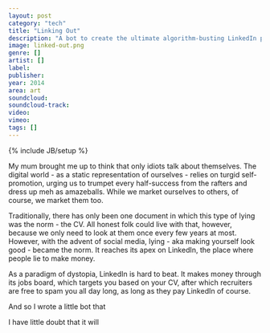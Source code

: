 ```yaml
---
layout: post
category: "tech"
title: "Linking Out"
description: "A bot to create the ultimate algorithm-busting LinkedIn profile"
image: linked-out.png
genre: []
artist: []
label: 
publisher: 
year: 2014 
area: art
soundcloud: 
soundcloud-track: 
video: 
vimeo: 
tags: []
---
```

{% include JB/setup %}

My mum brought me up to think that only idiots talk about themselves. The digital world - as a static representation of ourselves - relies on turgid self-promotion, urging us to trumpet every half-success from the rafters and dress up meh as amazeballs. While we market ourselves to others, of course, we market them too. 

Traditionally, there has only been one document in which this type of lying was the norm - the CV. All honest folk could live with that, however, because we only need to look at them once every few years at most. However, with the advent of social media, lying - aka making yourself look good - became the norm. It reaches its apex on LinkedIn, the place where people lie to make money.

As a paradigm of dystopia, LinkedIn is hard to beat. It makes money through its jobs board, which targets you based on your CV, after which recruiters are free to spam you all day long, as long as they pay LinkedIn of course.

And so I wrote a little bot that 

I have little doubt that it will 
